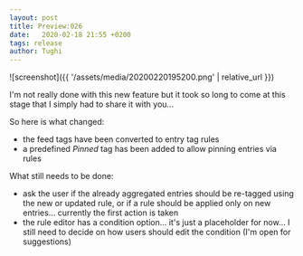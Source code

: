 ```yaml
---
layout: post
title: Preview:026
date:   2020-02-18 21:55 +0200
tags: release
author: Tughi
---
```


![screenshot]({{ '/assets/media/20200220195200.png' | relative_url }})

I'm not really done with this new feature but it took so long to come at this stage that I simply had to share it with you...

So here is what changed:

* the feed tags have been converted to entry tag rules
* a predefined _Pinned_ tag has been added to allow pinning entries via rules

What still needs to be done:

* ask the user if the already aggregated entries should be re-tagged using the new or updated rule, or if a rule should be applied only on new entries... currently the first action is taken
* the rule editor has a condition option... it's just a placeholder for now... I still need to decide on how users should edit the condition (I'm open for suggestions)
